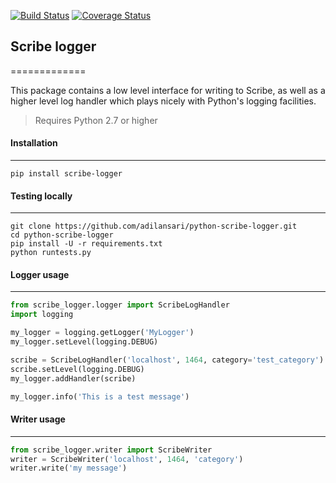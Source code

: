 [![Build Status](https://travis-ci.org/adilansari/python-scribe-logger.svg?branch=master)](https://travis-ci.org/adilansari/python-scribe-logger)
[![Coverage Status](https://coveralls.io/repos/adilansari/python-scribe-logger/badge.svg?branch=master)](https://coveralls.io/r/adilansari/python-scribe-logger?branch=master)

## Scribe logger
=============

This package contains a low level interface for writing to Scribe,
as well as a higher level log handler which plays nicely with Python's
logging facilities.

> Requires Python 2.7 or higher

#### Installation
-----------
`pip install scribe-logger`



#### Testing locally
-----------
````
git clone https://github.com/adilansari/python-scribe-logger.git
cd python-scribe-logger
pip install -U -r requirements.txt
python runtests.py
````



#### Logger usage
------------

````python
from scribe_logger.logger import ScribeLogHandler
import logging

my_logger = logging.getLogger('MyLogger')
my_logger.setLevel(logging.DEBUG)

scribe = ScribeLogHandler('localhost', 1464, category='test_category')
scribe.setLevel(logging.DEBUG)
my_logger.addHandler(scribe)

my_logger.info('This is a test message')
````



#### Writer usage
------------

````python
from scribe_logger.writer import ScribeWriter
writer = ScribeWriter('localhost', 1464, 'category')
writer.write('my message')
````
